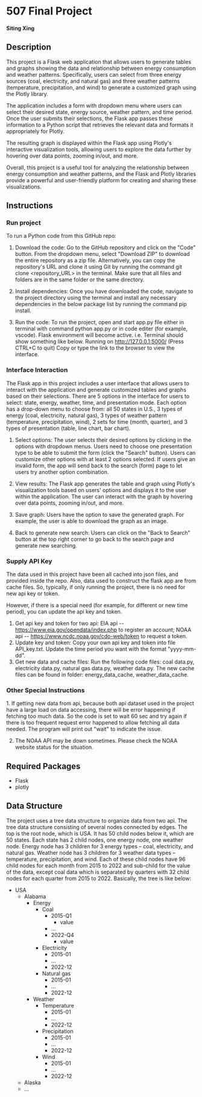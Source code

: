 <h1>507 Final Project</h1>
<h4>Siting Xing</h4>

<h2>Description</h2>
This project is a Flask web application that allows users to generate tables and graphs showing the data and relationship between energy consumption and weather patterns. Specifically, users can select from three energy sources (coal, electricity, and natural gas) and three weather patterns (temperature, precipitation, and wind) to generate a customized graph using the Plotly library.

The application includes a form with dropdown menu where users can select their desired state, energy source, weather pattern, and time period. Once the user submits their selections, the Flask app passes these information to a Python script that retrieves the relevant data and formats it appropriately for Plotly.

The resulting graph is displayed within the Flask app using Plotly's interactive visualization tools, allowing users to explore the data further by hovering over data points, zooming in/out, and more.

Overall, this project is a useful tool for analyzing the relationship between energy consumption and weather patterns, and the Flask and Plotly libraries provide a powerful and user-friendly platform for creating and sharing these visualizations.

<h2>Instructions</h2>
<h3>Run project</h3>
To run a Python code from this GitHub repo:

1. Download the code: Go to the GitHub repository and click on the "Code" button. From the dropdown menu, select "Download ZIP" to download the entire repository as a zip file. Alternatively, you can copy the repository's URL and clone it using Git by running the command git clone <repository_URL> in the terminal. Make sure that all files and folders are in the same folder or the same directory.

2. Install dependencies: Once you have downloaded the code, navigate to the project directory using the terminal and install any necessary dependencies in the below package list by running the command pip install.

3. Run the code: To run the project, open and start app.py file either in terminal with command python app.py or in code editer (for example, vscode). Flask environment will become active. i.e. Terminal should show something like below.
Running on http://127.0.0.1:5000/
(Press CTRL+C to quit)
Copy or type the link to the browser to view the interface.

<h3>Interface Interaction</h3>
The Flask app in this project includes a user interface that allows users to interact with the application and generate customized tables and graphs based on their selections. There are 5 options in the interface for users to select: state, energy, weather, time, and presentation mode. Each option has a drop-down menu to choose from: all 50 states in U.S., 3 types of energy (coal, electricity, natural gas), 3 types of weather pattern (temperature, precipitation, wind), 2 sets for time (month, quarter), and 3 types of presentation (table, line chart, bar chart).

1. Select options: The user selects their desired options by clicking in the options with dropdown menus. Users need to choose one presentation type to be able to submit the form (click the "Search" button). Users can customize other options with at least 2 options selected. If users give an invalid form, the app will send back to the search (form) page to let users try another option combination.

2. View results: The Flask app generates the table and graph using Plotly's visualization tools based on users' options and displays it to the user within the application. The user can interact with the graph by hovering over data points, zooming in/out, and more.

3. Save graph: Users have the option to save the generated graph. For example, the user is able to download the graph as an image.

4. Back to generate new search: Users can click on the "Back to Search" button at the top right corner to go back to the search page and generate new searching.

<h3>Supply API Key</h3>
The data used in this project have been all cached into json files, and provided inside the repo. Also, data used to construct the flask app are from cache files. So, typically, if only running the project, there is no need for new api key or token. 

However, if there is a special need (for example, for different or new time period), you can update the api key and token.
1. Get api key and token for two api: EIA api -- https://www.eia.gov/opendata/index.php to register an account; NOAA api -- https://www.ncdc.noaa.gov/cdo-web/token to request a token.
2. Update key and token: Copy your own api key and token into file API_key.txt. Update the time period you want with the format "yyyy-mm-dd".
3. Get new data and cache files: Run the following code files: coal data.py, electricity data.py, natural gas data.py, weather data.py. The new cache files can be found in folder: energy_data_cache, weather_data_cache.

<h3>Other Special Instructions</h3>
  1. If getting new data from api, because both api dataset used in the project have a large load on data accessing, there will be error happening if fetching too much data. So the code is set to wait 60 sec and try again if there is too frequent request error happened to allow fetching all data needed. The program will print out "wait" to indicate the issue.

2. The NOAA API may be down sometimes. Please check the NOAA website status for the situation.

<h2>Required Packages</h2>
<ul>
  <li>Flask</li>
  <li>plotly</li>
</ul>

<h2>Data Structure</h2>
The project uses a tree data structure to organize data from two api.
The tree data structure consisting of several nodes connected by edges. The top is the root node, which is USA. It has 50 child nodes below it, which are 50 states. Each state has 2 child nodes, one energy node, one weather node. Energy node has 3 children for 3 energy types – coal, electricity, and natural gas. Weather node has 3 children for 3 weather data types – temperature, precipitation, and wind. Each of these child nodes have 96 child nodes for each month from 2015 to 2022 and sub-child for the value of the data, except coal data which is separated by quarters with 32 child nodes for each quarter from 2015 to 2022. Basically, the tree is like below:
<ul>
  <li>
    USA
    <ul>
      <li>
        Alabama
        <ul>
          <li>
            Energy
            <ul>
              <li>
                Coal
                <ul>
                  <li>
                    2015-Q1
                    <ul>
                      <li>value</li>
                    </ul>
                  </li>
                  <li>…</li>
                  <li>
                    2022-Q4
                    <ul>
                      <li>value</li>
                    </ul>
                  </li>
                </ul>
              </li>
              <li>
                Electricity
                <ul>
                  <li>2015-01</li>
                  <li>…</li>
                  <li>2022-12</li>
                </ul>
              </li>
              <li>
                Natural gas
                <ul>
                  <li>2015-01</li>
                  <li>…</li>
                  <li>2022-12</li>
                </ul>
              </li>
            </ul>
          </li>
          <li>
            Weather
            <ul>
              <li>
                Temperature
                <ul>
                  <li>2015-01</li>
                  <li>…</li>
                  <li>2022-12</li>
                </ul>
              </li>
              <li>
                Precipitation
                <ul>
                  <li>2015-01</li>
                  <li>…</li>
                  <li>2022-12</li>
                </ul>
              </li>
              <li>
                Wind
                <ul>
                  <li>2015-01</li>
                  <li>…</li>
                  <li>2022-12</li>
                </ul>
              </li>
            </ul>
          </li>
        </ul>
      </li>
      <li>
        Alaska
      </li>
      <li>
        …
      </li>
    </ul>
  </li>
</ul>
